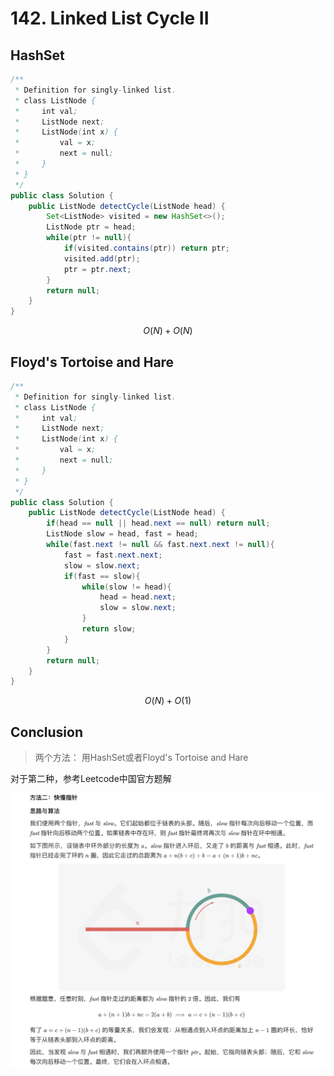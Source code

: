 # 142. Linked List Cycle II

## HashSet

```java
/**
 * Definition for singly-linked list.
 * class ListNode {
 *     int val;
 *     ListNode next;
 *     ListNode(int x) {
 *         val = x;
 *         next = null;
 *     }
 * }
 */
public class Solution {
    public ListNode detectCycle(ListNode head) {
        Set<ListNode> visited = new HashSet<>();
        ListNode ptr = head;
        while(ptr != null){
            if(visited.contains(ptr)) return ptr;
            visited.add(ptr);
            ptr = ptr.next;
        }
        return null;
    }
}
```

$$
O(N)+O(N)
$$

## Floyd's Tortoise and Hare

```java
/**
 * Definition for singly-linked list.
 * class ListNode {
 *     int val;
 *     ListNode next;
 *     ListNode(int x) {
 *         val = x;
 *         next = null;
 *     }
 * }
 */
public class Solution {
    public ListNode detectCycle(ListNode head) {
        if(head == null || head.next == null) return null;
        ListNode slow = head, fast = head;
        while(fast.next != null && fast.next.next != null){
            fast = fast.next.next;
            slow = slow.next;
            if(fast == slow){
                while(slow != head){
                    head = head.next;
                    slow = slow.next;
                }
                return slow;
            }
        }
        return null;
    }
}
```

$$
O(N)+O(1)
$$

## Conclusion

> 两个方法： 用HashSet或者Floyd's Tortoise and Hare

对于第二种，参考Leetcode中国官方题解

![](../.gitbook/assets/image%20%284%29.png)

